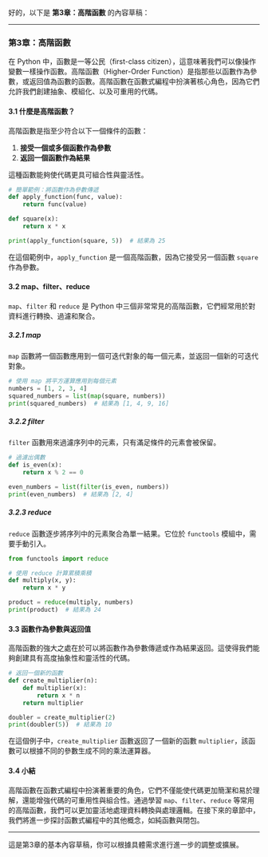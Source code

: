 好的，以下是 **第3章：高階函數** 的內容草稿：

---

### 第3章：高階函數

在 Python 中，函數是一等公民（first-class citizen），這意味著我們可以像操作變數一樣操作函數。高階函數（Higher-Order Function）是指那些以函數作為參數，或返回值為函數的函數。高階函數在函數式編程中扮演著核心角色，因為它們允許我們創建抽象、模組化、以及可重用的代碼。

#### 3.1 什麼是高階函數？

高階函數是指至少符合以下一個條件的函數：

1. **接受一個或多個函數作為參數**
2. **返回一個函數作為結果**

這種函數能夠使代碼更具可組合性與靈活性。

```python
# 簡單範例：將函數作為參數傳遞
def apply_function(func, value):
    return func(value)

def square(x):
    return x * x

print(apply_function(square, 5))  # 結果為 25
```

在這個範例中，`apply_function` 是一個高階函數，因為它接受另一個函數 `square` 作為參數。

#### 3.2 map、filter、reduce

`map`、`filter` 和 `reduce` 是 Python 中三個非常常見的高階函數，它們經常用於對資料進行轉換、過濾和聚合。

##### 3.2.1 map

`map` 函數將一個函數應用到一個可迭代對象的每一個元素，並返回一個新的可迭代對象。

```python
# 使用 map 將平方運算應用到每個元素
numbers = [1, 2, 3, 4]
squared_numbers = list(map(square, numbers))
print(squared_numbers)  # 結果為 [1, 4, 9, 16]
```

##### 3.2.2 filter

`filter` 函數用來過濾序列中的元素，只有滿足條件的元素會被保留。

```python
# 過濾出偶數
def is_even(x):
    return x % 2 == 0

even_numbers = list(filter(is_even, numbers))
print(even_numbers)  # 結果為 [2, 4]
```

##### 3.2.3 reduce

`reduce` 函數逐步將序列中的元素聚合為單一結果。它位於 `functools` 模組中，需要手動引入。

```python
from functools import reduce

# 使用 reduce 計算累積乘積
def multiply(x, y):
    return x * y

product = reduce(multiply, numbers)
print(product)  # 結果為 24
```

#### 3.3 函數作為參數與返回值

高階函數的強大之處在於可以將函數作為參數傳遞或作為結果返回。這使得我們能夠創建具有高度抽象性和靈活性的代碼。

```python
# 返回一個新的函數
def create_multiplier(n):
    def multiplier(x):
        return x * n
    return multiplier

doubler = create_multiplier(2)
print(doubler(5))  # 結果為 10
```

在這個例子中，`create_multiplier` 函數返回了一個新的函數 `multiplier`，該函數可以根據不同的參數生成不同的乘法運算器。

#### 3.4 小結

高階函數在函數式編程中扮演著重要的角色，它們不僅能使代碼更加簡潔和易於理解，還能增強代碼的可重用性與組合性。通過學習 `map`、`filter`、`reduce` 等常用的高階函數，我們可以更加靈活地處理資料轉換與處理邏輯。在接下來的章節中，我們將進一步探討函數式編程中的其他概念，如純函數與閉包。

--- 

這是第3章的基本內容草稿，你可以根據具體需求進行進一步的調整或擴展。